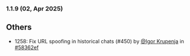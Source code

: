 ### 1.1.9 (02, Apr 2025)
## Others
- 1258: Fix URL spoofing in historical chats (#450) by [<u>@Igor Krupenja</u>](https://www.github.com/IgorKrupenja) in [#58362ef](https://github.com/buerokratt/Analytics-Module/commit/58362ef)
